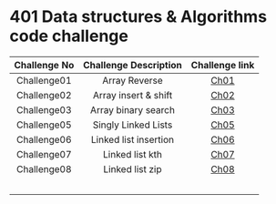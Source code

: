 # 401 Data structures & Algorithms code challenge


| Challenge No | Challenge Description |                                                       Challenge link                                                       |
|:------------:|:---------------------:|:--------------------------------------------------------------------------------------------------------------------------:|
| Challenge01  |     Array Reverse     |        [Ch01](https://github.com/ghanemgit/data-structures-and-algorithms/tree/array-reverse/Challenge01#readme)          |
| Challenge02  | Array insert & shift  |     [Ch02](https://github.com/ghanemgit/data-structures-and-algorithms/blob/array-insert-shift/Challenge02/README.md)      |
| Challenge03  |  Array binary search  |     [Ch03](https://github.com/ghanemgit/data-structures-and-algorithms/blob/array-binary-search/Challenge03/README.md)     |
| Challenge05  |  Singly Linked Lists  | [Ch05](https://github.com/ghanemgit/data-structures-and-algorithms/blob/linked-list/Challenge05/README_Ch05.md) |
| Challenge06  | Linked list insertion | [Ch06](https://github.com/ghanemgit/data-structures-and-algorithms/blob/linked-list-insertions/Challenge05/README_Ch06.md) |
| Challenge07  |    Linked list kth    |    [Ch07](https://github.com/ghanemgit/data-structures-and-algorithms/blob/linked-list-kth/Challenge05/README_Ch07.md)     ||              |                       |                                                                                                                            |
| Challenge08  |    Linked list zip    |    [Ch08](https://github.com/ghanemgit/data-structures-and-algorithms/blob/linked-list-zip/Challenge05/README_Ch08.md)     ||              |                       |                                                                                                                            |
|              |                       |                                                                                                                            |
|              |                       |                                                                                                                            |
|              |                       |                                                                                                                            |
|              |                       |                                                                                                                            |
|              |                       |                                                                                                                            |
